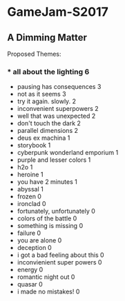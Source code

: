 # GameJam-S2017
## A Dimming Matter
Proposed Themes: 
### * all about the lighting	6
* pausing has consequences	3 
* not as it seems	3 
* try it again. slowly.	2 
* inconvenient superpowers	2
* well that was unexpected	2
* don't touch the dark	2
* parallel dimensions	2
* deus ex machina	1
* storybook	1
* cyberpunk wonderland emporium	1
* purple and lesser colors	1
* h2o	1
* heroine	1
* you have 2 minutes	1
* abyssal	1
* frozen	0
* ironclad	0
* fortunately, unfortunately	0
* colors of the battle	0
* something is missing	0
* failure	0
* you are alone	0
* deception	0
* i got a bad feeling about this	0
* inconvienient super powers	0
* energy	0
* romantic night out	0
* quasar	0
* i made no mistakes!	0
